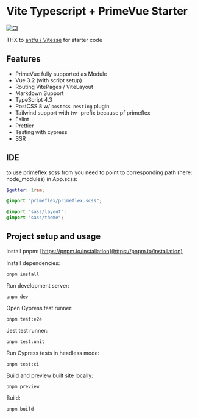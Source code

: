 # Vite Typescript + PrimeVue Starter

[![CI](https://github.com/sfxcode/vite-primevue-starter/actions/workflows/main.yml/badge.svg)](https://github.com/sfxcode/vite-primevue-starter/actions/workflows/main.yml)

THX to [antfu / Vitesse](https://github.com/antfu/vitesse) for starter code

## Features
 
- PrimeVue fully supported as Module
- Vue 3.2 (with script setup)
- Routing VitePages / ViteLayout
- Markdown Support
- TypeScript 4.3
- PostCSS 8 w/ `postcss-nesting` plugin
- Tailwind support with tw- prefix because pf primeflex
- Eslint
- Prettier
- Testing with cypress
- SSR

## IDE

to use primeflex scss from you need to point to corresponding path (here: node_modules) in App.scss:

```scss
$gutter: 1rem;

@import "primeflex/primeflex.scss";

@import "sass/layout";
@import "sass/theme";

```

## Project setup and usage

Install pnpm:
[https://pnpm.io/installation](https://pnpm.io/installation)


Install dependencies:

```
pnpm install
```

Run development server:

```
pnpm dev
```

Open Cypress test runner:

```
pnpm test:e2e
```

Jest test runner:

```
pnpm test:unit
```

Run Cypress tests in headless mode:

```
pnpm test:ci
```

Build and preview built site locally:

```
pnpm preview
```

Build:

```
pnpm build
```
